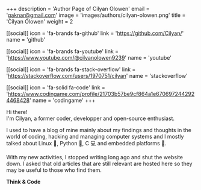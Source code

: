 +++
description = 'Author Page of Cilyan Olowen'
email = 'gaknar@gmail.com'
image = 'images/authors/cilyan-olowen.png'
title = 'Cilyan Olowen'
weight = 2

[[social]]
  icon = 'fa-brands fa-github'
  link = 'https://github.com/Cilyan/'
  name = 'github'

[[social]]
  icon = 'fa-brands fa-youtube'
  link = 'https://www.youtube.com/@cilyanolowen9239'
  name = 'youtube'

[[social]]
  icon = 'fa-brands fa-stack-overflow'
  link = 'https://stackoverflow.com/users/1970751/cilyan'
  name = 'stackoverflow'

[[social]]
  icon = 'fa-solid fa-code'
  link = 'https://www.codingame.com/profile/21703b57be9cf864a1e6706972442924468428'
  name = 'codingame'
+++

Hi there!  
I'm Cilyan, a former coder, developper and open-source enthusiast.

I used to have a blog of mine mainly about my findings and thoughts in the world
of coding, hacking and managing computer systems and I mostly talked about Linux
🐧, Python 🐍, C 💻 and embedded platforms 🚗.

With my new activities, I stopped writing long ago and shut the website down. I
asked that old articles that are still relevant are hosted here so they may be
useful to those who find them.

**Think & Code**
